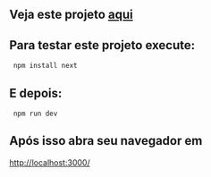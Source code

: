 <h2>Veja este projeto <a target='_blank' href='https://crud-clientes-plum.vercel.app/'>aqui</a></h2>

<h2>Para testar este projeto execute:</h2>

<code> npm install next</code>

<h2>E depois:</h2>

<code> npm run dev</code>

<h2>Após isso abra seu navegador em </h2>

<a target='_blank' href='http://localhost:3000/'>http://localhost:3000/</a>
